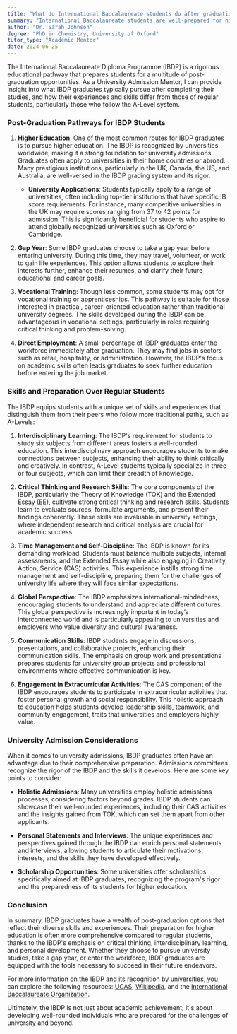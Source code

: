 ```yaml
---
title: "What do International Baccalaureate students do after graduation? What are they prepared for over regular students?"
summary: "International Baccalaureate students are well-prepared for higher education and diverse opportunities, standing out from regular students."
author: "Dr. Sarah Johnson"
degree: "PhD in Chemistry, University of Oxford"
tutor_type: "Academic Mentor"
date: 2024-06-25
---
```


The International Baccalaureate Diploma Programme (IBDP) is a rigorous educational pathway that prepares students for a multitude of post-graduation opportunities. As a University Admission Mentor, I can provide insight into what IBDP graduates typically pursue after completing their studies, and how their experiences and skills differ from those of regular students, particularly those who follow the A-Level system.

### Post-Graduation Pathways for IBDP Students

1. **Higher Education**:
   One of the most common routes for IBDP graduates is to pursue higher education. The IBDP is recognized by universities worldwide, making it a strong foundation for university admissions. Graduates often apply to universities in their home countries or abroad. Many prestigious institutions, particularly in the UK, Canada, the US, and Australia, are well-versed in the IBDP grading system and its rigor. 

   - **University Applications**: Students typically apply to a range of universities, often including top-tier institutions that have specific IB score requirements. For instance, many competitive universities in the UK may require scores ranging from 37 to 42 points for admission. This is significantly beneficial for students who aspire to attend globally recognized universities such as Oxford or Cambridge. 

2. **Gap Year**:
   Some IBDP graduates choose to take a gap year before entering university. During this time, they may travel, volunteer, or work to gain life experiences. This option allows students to explore their interests further, enhance their resumes, and clarify their future educational and career goals.

3. **Vocational Training**:
   Though less common, some students may opt for vocational training or apprenticeships. This pathway is suitable for those interested in practical, career-oriented education rather than traditional university degrees. The skills developed during the IBDP can be advantageous in vocational settings, particularly in roles requiring critical thinking and problem-solving.

4. **Direct Employment**:
   A small percentage of IBDP graduates enter the workforce immediately after graduation. They may find jobs in sectors such as retail, hospitality, or administration. However, the IBDP's focus on academic skills often leads graduates to seek further education before entering the job market.

### Skills and Preparation Over Regular Students

The IBDP equips students with a unique set of skills and experiences that distinguish them from their peers who follow more traditional paths, such as A-Levels:

1. **Interdisciplinary Learning**:
   The IBDP's requirement for students to study six subjects from different areas fosters a well-rounded education. This interdisciplinary approach encourages students to make connections between subjects, enhancing their ability to think critically and creatively. In contrast, A-Level students typically specialize in three or four subjects, which can limit their breadth of knowledge.

2. **Critical Thinking and Research Skills**:
   The core components of the IBDP, particularly the Theory of Knowledge (TOK) and the Extended Essay (EE), cultivate strong critical thinking and research skills. Students learn to evaluate sources, formulate arguments, and present their findings coherently. These skills are invaluable in university settings, where independent research and critical analysis are crucial for academic success.

3. **Time Management and Self-Discipline**:
   The IBDP is known for its demanding workload. Students must balance multiple subjects, internal assessments, and the Extended Essay while also engaging in Creativity, Action, Service (CAS) activities. This experience instills strong time management and self-discipline, preparing them for the challenges of university life where they will face similar expectations.

4. **Global Perspective**:
   The IBDP emphasizes international-mindedness, encouraging students to understand and appreciate different cultures. This global perspective is increasingly important in today’s interconnected world and is particularly appealing to universities and employers who value diversity and cultural awareness.

5. **Communication Skills**:
   IBDP students engage in discussions, presentations, and collaborative projects, enhancing their communication skills. The emphasis on group work and presentations prepares students for university group projects and professional environments where effective communication is key.

6. **Engagement in Extracurricular Activities**:
   The CAS component of the IBDP encourages students to participate in extracurricular activities that foster personal growth and social responsibility. This holistic approach to education helps students develop leadership skills, teamwork, and community engagement, traits that universities and employers highly value.

### University Admission Considerations

When it comes to university admissions, IBDP graduates often have an advantage due to their comprehensive preparation. Admissions committees recognize the rigor of the IBDP and the skills it develops. Here are some key points to consider:

- **Holistic Admissions**: Many universities employ holistic admissions processes, considering factors beyond grades. IBDP students can showcase their well-rounded experiences, including their CAS activities and the insights gained from TOK, which can set them apart from other applicants.

- **Personal Statements and Interviews**: The unique experiences and perspectives gained through the IBDP can enrich personal statements and interviews, allowing students to articulate their motivations, interests, and the skills they have developed effectively.

- **Scholarship Opportunities**: Some universities offer scholarships specifically aimed at IBDP graduates, recognizing the program's rigor and the preparedness of its students for higher education.

### Conclusion

In summary, IBDP graduates have a wealth of post-graduation options that reflect their diverse skills and experiences. Their preparation for higher education is often more comprehensive compared to regular students, thanks to the IBDP's emphasis on critical thinking, interdisciplinary learning, and personal development. Whether they choose to pursue university studies, take a gap year, or enter the workforce, IBDP graduates are equipped with the tools necessary to succeed in their future endeavors.

For more information on the IBDP and its recognition by universities, you can explore the following resources: [UCAS](https://qips.ucas.com/qip/international-baccalaureate-ib-diploma), [Wikipedia](https://en.wikipedia.org/wiki/IB_Diploma_Programme), and the [International Baccalaureate Organization](https://www.ibo.org/programmes/diploma-programme/what-is-the-dp/pathway-to-university-and-employment/). 

Ultimately, the IBDP is not just about academic achievement; it's about developing well-rounded individuals who are prepared for the challenges of university and beyond.
    